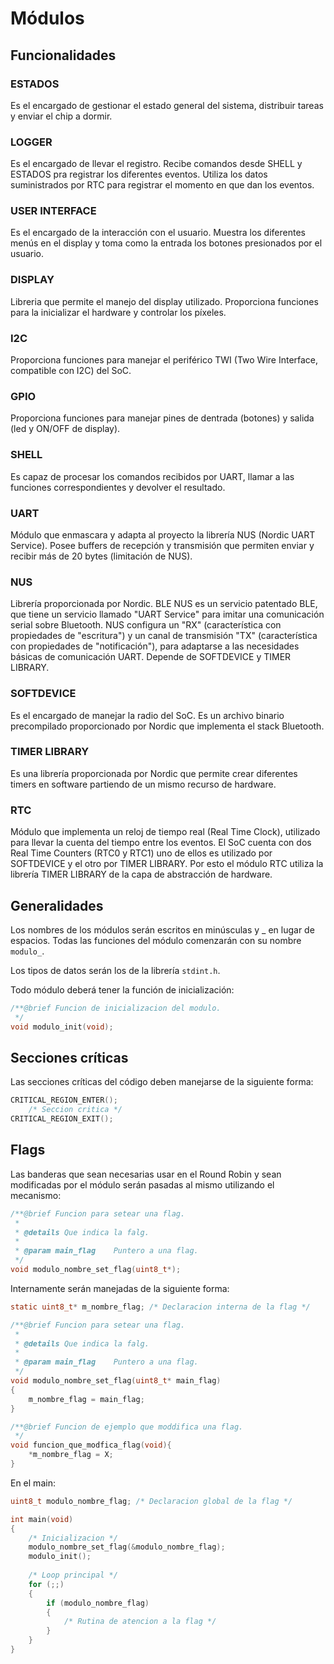 # Módulos


## Funcionalidades

### ESTADOS

Es el encargado de gestionar el estado general del sistema, distribuir tareas y enviar el chip a dormir.

### LOGGER

Es el encargado de llevar el registro. 
Recibe comandos desde SHELL y ESTADOS pra registrar los diferentes eventos.
Utiliza los datos suministrados por RTC para registrar el momento en que dan los eventos.

### USER INTERFACE

Es el encargado de la interacción con el usuario. Muestra los diferentes menús en el display y toma como la entrada los botones presionados por el usuario.

### DISPLAY

Libreria que permite el manejo del display utilizado.
Proporciona funciones para la inicializar el hardware y controlar los píxeles.

### I2C

Proporciona funciones para manejar el periférico TWI (Two Wire Interface, compatible con I2C) del SoC.

### GPIO

Proporciona funciones para manejar pines de dentrada (botones) y salida (led y ON/OFF de display).

### SHELL

Es capaz de procesar los comandos recibidos por UART, llamar a las funciones correspondientes y devolver el resultado.

### UART

Módulo que enmascara y adapta al proyecto la librería NUS (Nordic UART Service).
Posee buffers de recepción y transmisión que permiten enviar y recibir más de 20 bytes (limitación de NUS).

### NUS

Librería proporcionada por Nordic.
BLE NUS es un servicio patentado BLE, que tiene un servicio llamado "UART Service" para imitar una comunicación serial sobre Bluetooth.
NUS configura un "RX" (característica con propiedades de "escritura") y un canal de transmisión "TX" (característica con propiedades de "notificación"), para adaptarse a las necesidades básicas de comunicación UART.
Depende de SOFTDEVICE y TIMER LIBRARY.

### SOFTDEVICE

Es el encargado de manejar la radio del SoC.
Es un archivo binario precompilado proporcionado por Nordic que implementa el stack Bluetooth.

### TIMER LIBRARY

Es una librería proporcionada por Nordic que permite crear diferentes timers en software partiendo de un mismo recurso de hardware.

### RTC

Módulo que implementa un reloj de tiempo real (Real Time Clock), utilizado para llevar la cuenta del tiempo entre los eventos.
El SoC cuenta con dos Real Time Counters (RTC0 y RTC1) uno de ellos es utilizado por SOFTDEVICE y el otro por TIMER LIBRARY.
Por esto el módulo RTC utiliza la librería TIMER LIBRARY de la capa de abstracción de hardware.

## Generalidades
Los nombres de los módulos serán escritos en minúsculas y _ en lugar de espacios. Todas las funciones del módulo comenzarán con su nombre ```modulo_```.

Los tipos de datos serán los de la librería ```stdint.h```.

Todo módulo deberá tener la función de inicialización:

```c
/**@brief Funcion de inicializacion del modulo.
 */
void modulo_init(void);
```

## Secciones críticas

Las secciones críticas del código deben manejarse de la siguiente forma:

```c
CRITICAL_REGION_ENTER();
    /* Seccion critica */
CRITICAL_REGION_EXIT();
```

## Flags

Las banderas que sean necesarias usar en el Round Robin y sean modificadas por el módulo serán pasadas al mismo utilizando el mecanismo:

```c
/**@brief Funcion para setear una flag.
 *
 * @details Que indica la falg.
 *
 * @param main_flag    Puntero a una flag.
 */
void modulo_nombre_set_flag(uint8_t*);
```

Internamente serán manejadas de la siguiente forma:

```c
static uint8_t* m_nombre_flag; /* Declaracion interna de la flag */

/**@brief Funcion para setear una flag.
 *
 * @details Que indica la falg.
 *
 * @param main_flag    Puntero a una flag.
 */
void modulo_nombre_set_flag(uint8_t* main_flag)
{
    m_nombre_flag = main_flag;
}

/**@brief Funcion de ejemplo que moddifica una flag.
 */
void funcion_que_modfica_flag(void){
    *m_nombre_flag = X;
}
```

En el main:

```c
uint8_t modulo_nombre_flag; /* Declaracion global de la flag */

int main(void)
{
    /* Inicializacion */
    modulo_nombre_set_flag(&modulo_nombre_flag);
    modulo_init();
    
    /* Loop principal */
    for (;;)
    {
        if (modulo_nombre_flag)
        {
            /* Rutina de atencion a la flag */
        }
    }
}
```

